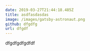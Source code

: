 ```yaml
---
date: 2019-03-27T21:44:18.485Z
title: asdfasdasdas
image: /images/gatsby-astronaut.png
github: dfgdfg
url: dfgdf
---
```

dfgdfgdfgdfdf

